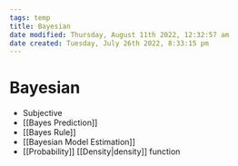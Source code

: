 ```yaml
---
tags: temp
title: Bayesian
date modified: Thursday, August 11th 2022, 12:32:57 am
date created: Tuesday, July 26th 2022, 8:33:15 pm
---
```


# Bayesian
- Subjective
- [[Bayes Prediction]]
- [[Bayes Rule]]
- [[Bayesian Model Estimation]]
- [[Probability]] [[Density|density]] function

